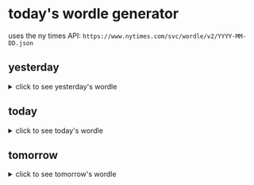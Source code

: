 # today's wordle generator

uses the ny times API: `https://www.nytimes.com/svc/wordle/v2/YYYY-MM-DD.json`

## yesterday

<details>
    <summary>click to see yesterday's wordle</summary>

    scrum

</details>

## today

<details>
    <summary>click to see today's wordle</summary>

    alert

</details>

## tomorrow

<details>
    <summary>click to see tomorrow's wordle</summary>

    troop

</details>
